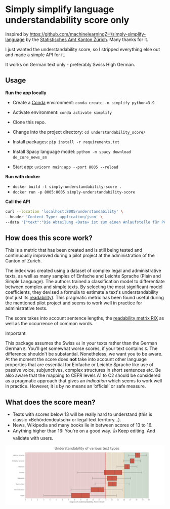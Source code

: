 # Simply simplify language understandability score only

Inspired by https://github.com/machinelearningZH/simply-simplify-language by the [Statistisches Amt Kanton Zürich](https://www.zh.ch/de/direktion-der-justiz-und-des-innern/statistisches-amt/data.html). Many thanks for it.

I just wanted the understandability score, so I stripped everything else out and made a simple API for it.

It works on German text only - preferably Swiss High German.

## Usage

**Run the app locally**
- Create a [Conda](https://conda.io/projects/conda/en/latest/index.html) environment: `conda create -n simplify python=3.9`
- Activate environment: `conda activate simplify`
- Clone this repo.
- Change into the project directory: `cd understandability_score/`
- Install packages: `pip install -r requirements.txt`
- Install Spacy language model: `python -m spacy download de_core_news_sm`

- Start app: `uvicorn main:app --port 8005 --reload`

**Run with docker**

- `docker build -t simply-understandability-score .`
- `docker run -p 8005:8005 simply-understandability-score`

**Call the API**

```bash
curl --location 'localhost:8005/understandability' \
--header 'Content-Type: application/json' \
--data '{"text":"Die Abteilung «Data» ist zum einen Anlaufstelle für Personen, die Daten zum Kanton Zürich und seinen Regionen nutzen wollen. Sie berät Nutzende und fördert das Wissen rund um Daten. Zum anderen koordiniert sie die kantonale Data Governance und bietet Expertise im Bereich Data Science."}'
```

## How does this score work?
This is a metric that has been created and is still being tested and continuously improved during a pilot project at the administration of the Canton of Zurich. 

The index was created using a dataset of complex legal and administrative texts, as well as many samples of Einfache and Leichte Sprache (Plain and Simple Language). The authors trained a classification model to differentiate between complex and simple texts. By selecting the most significant model coefficients, they devised a formula to estimate a text's understandability (not just its [readability](https://en.wikipedia.org/wiki/Readability)). This pragmatic metric has been found useful during the mentioned pilot project and seems to work well in practice for administrative texts.

The score takes into account sentence lengths, the [readability metrix RIX](https://hlasse.github.io/TextDescriptives/readability.html) as well as the occurrence of common words. 

> [!Important]
> This package assumes the Swiss `ss` in your texts rather than the German German `ß`. You'll get somewhat worse scores, if your text contains `ß`. The difference shouldn't be substantial. Nonetheless, we want you to be aware. At the moment the score does **not** take into account other language properties that are essential for Einfache or Leichte Sprache like use of passive voice, subjunctives, complex structures in short sentences etc. Be also aware that the mapping to CEFR levels A1 to C2 should be considered as a pragmatic approach that gives an *indication* which seems to work well in practice. However, it is by no means an ‘official’ or safe measure.

## What does the score mean?
- Texts with scores below 13 will be really hard to understand (this is classic «Behördendeutsch» or legal text territory...). 
- News, Wikipedia and many books lie in between scores of 13 to 16.
- Anything higher than 16: You're on a good way. 👍 Keep editing. And validate with users.

![](understandability.png)




